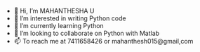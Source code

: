 - 👋 Hi, I’m MAHANTHESHA U
- 👀 I’m interested in writing Python code
- 🌱 I’m currently learning Python
- 💞️ I’m looking to collaborate on Python with Matlab
- 📫 To reach me  at 7411658426  or mahanthesh015@gmail,com

<!---
MAHANTHESHU/MAHANTHESHU is a ✨ special ✨ repository because its `README.md` (this file) appears on your GitHub profile.
You can click the Preview link to take a look at your changes.
--->
